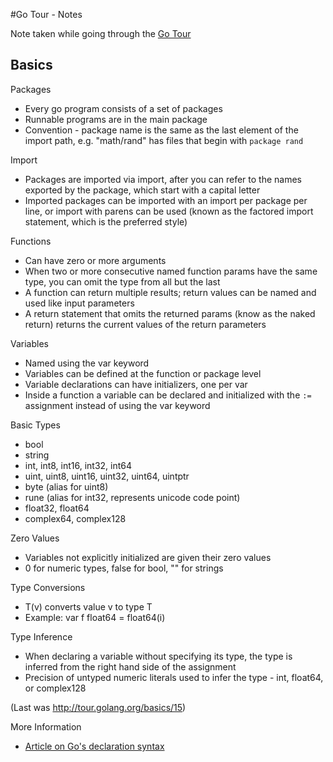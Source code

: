 #Go Tour - Notes

Note taken while going through the [Go Tour](http://tour.golang.org/list)

## Basics

Packages
* Every go program consists of a set of packages
* Runnable programs are in the main package
* Convention - package name is the same as the last element of the import path, e.g. "math/rand" has files that begin with `package rand`


Import
* Packages are imported via import, after you can refer to the names exported by the package, which start with a capital letter
* Imported packages can be imported with an import per package per line, or
import with parens can be used (known as the factored import statement, which is the
preferred style)

Functions
* Can have zero or more arguments
* When two or more consecutive named function params have the same type, you can omit the type from all but the last
* A function can return multiple results; return values can be named and used like input parameters
* A return statement that omits the returned params (know as the naked return) returns the current values
of the return parameters

Variables
* Named using the var keyword
* Variables can be defined at the function or package level
* Variable declarations can have initializers, one per var
* Inside a function a variable can be declared and initialized with the `:=` assignment
instead of using the var keyword

Basic Types
* bool
* string
* int, int8, int16, int32, int64
* uint, uint8, uint16, uint32, uint64, uintptr
* byte (alias for uint8)
* rune (alias for int32, represents unicode code point)
* float32, float64
* complex64, complex128

Zero Values
* Variables not explicitly initialized are given their zero values
* 0 for numeric types, false for bool, "" for strings

Type Conversions
* T(v) converts value v to type T
* Example: var f float64 = float64(i)

Type Inference
* When declaring a variable without specifying its type, the type is inferred
from the right hand side of the assignment
* Precision of untyped numeric literals used to infer the type - int,
float64, or complex128

(Last was http://tour.golang.org/basics/15) 


More Information
* [Article on Go's declaration syntax](http://golang.org/doc/articles/gos_declaration_syntax.html)
